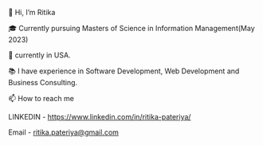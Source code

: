 👋 Hi, I’m Ritika

🎓 Currently pursuing Masters of Science in Information Management(May 2023)

🌇 currently in USA.

📚 I have experience in Software Development, Web Development and Business Consulting.

📫 How to reach me 

LINKEDIN - https://www.linkedin.com/in/ritika-pateriya/

Email - ritika.pateriya@gmail.com

<!---
ritika0308/ritika0308 is a ✨ special ✨ repository because its `README.md` (this file) appears on your GitHub profile.
You can click the Preview link to take a look at your changes.
--->
